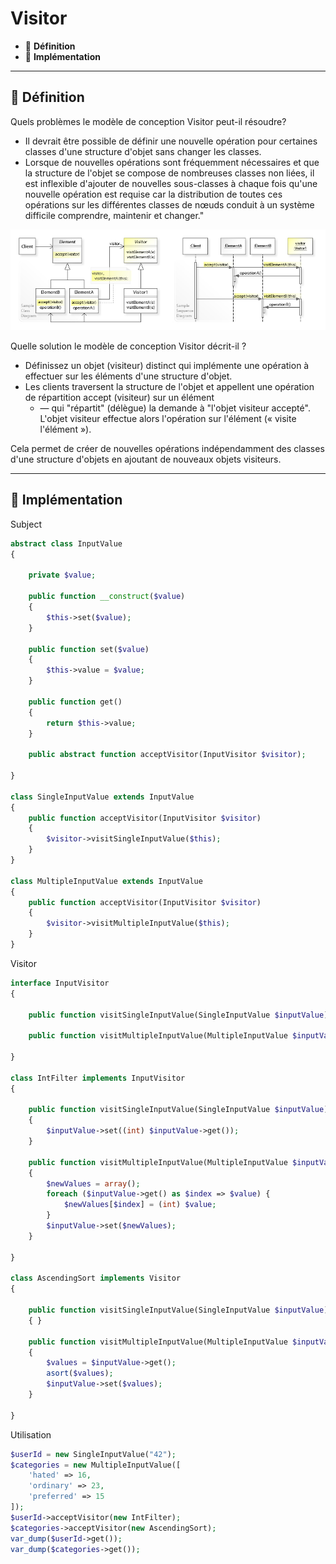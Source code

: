 # Visitor

*  🔖 **Définition**
*  🔖 **Implémentation**

___

## 📑 Définition

Quels problèmes le modèle de conception Visitor peut-il résoudre?

* Il devrait être possible de définir une nouvelle opération pour certaines classes d'une structure d'objet sans changer les classes.
* Lorsque de nouvelles opérations sont fréquemment nécessaires et que la structure de l'objet se compose de nombreuses classes non liées, il est inflexible d'ajouter de nouvelles sous-classes à chaque fois qu'une nouvelle opération est requise car la distribution de toutes ces opérations sur les différentes classes de nœuds conduit à un système difficile comprendre, maintenir et changer."

![image](https://raw.githubusercontent.com/seeren-training/Design-Pattern/master/wiki/resources/Visitor.jpg)

Quelle solution le modèle de conception Visitor décrit-il ?

* Définissez un objet (visiteur) distinct qui implémente une opération à effectuer sur les éléments d'une structure d'objet.
* Les clients traversent la structure de l'objet et appellent une opération de répartition accept (visiteur) sur un élément
    * — qui "répartit" (délègue) la demande à "l'objet visiteur accepté". L'objet visiteur effectue alors l'opération sur l'élément (« visite l'élément »).

Cela permet de créer de nouvelles opérations indépendamment des classes d'une structure d'objets en ajoutant de nouveaux objets visiteurs.

___

## 📑 Implémentation

Subject

```php
abstract class InputValue
{

    private $value;

    public function __construct($value)
    {
        $this->set($value);
    }

    public function set($value)
    {
        $this->value = $value;
    }

    public function get()
    {
        return $this->value;
    }

    public abstract function acceptVisitor(InputVisitor $visitor);

}

class SingleInputValue extends InputValue
{
    public function acceptVisitor(InputVisitor $visitor)
    {
        $visitor->visitSingleInputValue($this);
    }
}

class MultipleInputValue extends InputValue
{
    public function acceptVisitor(InputVisitor $visitor)
    {
        $visitor->visitMultipleInputValue($this);
    }
}
```

Visitor

```php
interface InputVisitor
{

    public function visitSingleInputValue(SingleInputValue $inputValue);

    public function visitMultipleInputValue(MultipleInputValue $inputValue);

}

class IntFilter implements InputVisitor
{

    public function visitSingleInputValue(SingleInputValue $inputValue)
    {
        $inputValue->set((int) $inputValue->get());
    }

    public function visitMultipleInputValue(MultipleInputValue $inputValue)
    {
        $newValues = array();
        foreach ($inputValue->get() as $index => $value) {
            $newValues[$index] = (int) $value;
        }
        $inputValue->set($newValues);
    }

}

class AscendingSort implements Visitor
{

    public function visitSingleInputValue(SingleInputValue $inputValue)
    { }

    public function visitMultipleInputValue(MultipleInputValue $inputValue)
    {
        $values = $inputValue->get();
        asort($values);
        $inputValue->set($values);
    }

}

```

Utilisation

```php
$userId = new SingleInputValue("42");
$categories = new MultipleInputValue([
    'hated' => 16, 
    'ordinary' => 23,
    'preferred' => 15
]);
$userId->acceptVisitor(new IntFilter);
$categories->acceptVisitor(new AscendingSort);
var_dump($userId->get());
var_dump($categories->get());
```
